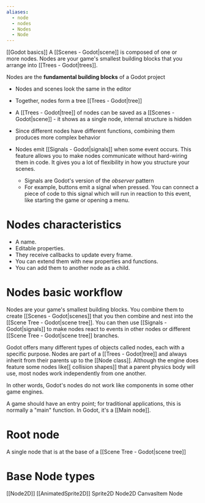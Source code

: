 ```yaml
---
aliases:
  - node
  - nodes
  - Nodes
  - Node
---
```

[[Godot basics]]
A [[Scenes - Godot|scene]] is composed of one or more nodes. Nodes are your game's smallest building blocks that you arrange into [[Trees - Godot|trees]].  

Nodes are the **fundamental building blocks** of a Godot project

+ Nodes and scenes look the same in the editor
+ Together, nodes form a tree [[Trees - Godot|tree]]
+ A [[Trees - Godot|tree]] of nodes can be saved as a [[Scenes - Godot|scene]] - it shows as a single node, internal structure is hidden
+ Since different nodes have different functions, combining them produces more complex behavior

+ Nodes emit [[Signals - Godot|signals]] when some event occurs. This feature allows you to make nodes communicate without hard-wiring them in code. It gives you a lot of flexibility in how you structure your scenes.
	+ Signals are Godot's version of the _observer_ pattern
	+ For example, buttons emit a signal when pressed. You can connect a piece of code to this signal which will run in reaction to this event, like starting the game or opening a menu.

# Nodes characteristics

- A name.
- Editable properties.
- They receive callbacks to update every frame.
- You can extend them with new properties and functions.
- You can add them to another node as a child.

# Nodes basic workflow 

Nodes are your game's smallest building blocks. You combine them to create [[Scenes - Godot|scenes]] that you then combine and nest into the [[Scene Tree - Godot|scene tree]]. You can then use [[Signals - Godot|signals]] to make nodes react to events in other nodes or different [[Scene Tree - Godot|scene tree]] branches.

Godot offers many different types of objects called nodes, each with a specific purpose. Nodes are part of a [[Trees - Godot|tree]] and always inherit from their parents up to the [[Node class]]. Although the engine does feature some nodes like[[ collision shapes]] that a parent physics body will use, most nodes work independently from one another.

In other words, Godot's nodes do not work like components in some other game engines.

A game should have an entry point; for traditional applications, this is normally a "main" function. In Godot, it's a [[Main node]].

# Root node 

A single node that is at the base of a [[Scene Tree - Godot|scene tree]]

# Base Node types 

[[Node2D]]
[[AnimatedSprite2D]]
Sprite2D 
Node2D 
CanvasItem
Node